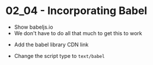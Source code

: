 # 02_04 - Incorporating Babel

- Show babeljs.io
- We don't have to do all that much to get this to work

* Add the babel library CDN link

<script src="https://unpkg.com/babel-standalone@6/babel.min.js"></script>

- Change the script type to `text/babel`
